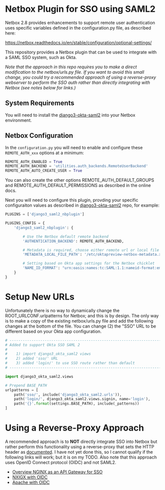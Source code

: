 # Netbox Plugin for SSO using SAML2

Netbox 2.8 provides enhancements to support remote user authentication uses specific
variables defined in the configuration.py file, as described here:

https://netbox.readthedocs.io/en/stable/configuration/optional-settings/

This repository provides a Netbox plugin that can be used to integrate with a SAML SSO system,
such as Okta.  

*Note that the approach in this repo requires you to make a direct modification
to the netbox/urls.py file.  If you want to avoid this small change, you could
try a recommended approach of using a reverse-proxy webserver to perform the
SSO auth rather than directly integrating with Netbox (see notes below for
links.)*

## System Requirements

You will need to install the [django3-okta-saml2](https://github.com/jeremyschulman/django3-okta-saml2)
into your Netbox environment.

## Netbox Configuration

In the `configuration.py` you will need to enable and configure these
`REMOTE_AUTH_xxx` options at a minimum:

```python
REMOTE_AUTH_ENABLED = True
REMOTE_AUTH_BACKEND = 'utilities.auth_backends.RemoteUserBackend'
REMOTE_AUTH_AUTO_CREATE_USER = True
````

You can also create the other options REMOTE_AUTH_DEFAULT_GROUPS and
REMOTE_AUTH_DEFAULT_PERMISSIONS as described in the online docs.

Next you will need to configure this plugin, provding your specific
configuraiton values as described in
[django3-okta-saml2](https://github.com/jeremyschulman/django3-okta-saml2)
repo, for example:

```python
PLUGINS = ['django3_saml2_nbplugin']

PLUGINS_CONFIG = {
    'django3_saml2_nbplugin': {

        # Use the Netbox default remote backend
        'AUTHENTICATION_BACKEND': REMOTE_AUTH_BACKEND,

        # Metadata is required, choose either remote url or local file path
        'METADATA_LOCAL_FILE_PATH': '/etc/oktapreview-netbox-metadata.xml',

        # Setting based on Okta app settings for the Netbox chicklet
        'NAME_ID_FORMAT': "urn:oasis:names:tc:SAML:1.1:nameid-format:emailAddress",
    }
}
```

# Setup New URLs

Unfortunately there is no way to dynamically change the
ROOT_URLCONF.urlpatterns for Netbox; and this is by design.  The only way is to
make a copy of the existing netbox/urls.py file and add the following changes
at the bottom of the file.  You can change (2) the "SSO" URL to be different
based on your Okta app configuration.

```python
# -----------------------------------------------------------------------------
# Added to support Okta SSO SAML 2
#
#    1) import django3_okta_saml2 views
#    2) added 'sso/' URL
#    3) added 'login/' to use SSO route rather than default
# -----------------------------------------------------------------------------

import django3_okta_saml2.views

# Prepend BASE_PATH
urlpatterns = [
    path('sso/', include('django3_okta_saml2.urls')),
    path('login/', django3_okta_saml2.views.signin, name='login'),
    path('{}'.format(settings.BASE_PATH), include(_patterns))
]
```

# Using a Reverse-Proxy Approach

A recommended approach is to **NOT** directly integrate SSO into Netbox but
rather perform this functionality using a reverse-proxy that sets the HTTP
header as
[documented](https://netbox.readthedocs.io/en/stable/configuration/optional-settings/).
I have not yet done this, so I cannot qualify if the following links will work;
but it is on my TODO.  Also note that this approach uses OpenID Connect
protocol (OIDC) and not SAML2.

  * [Overview NGINX as an API Gateway for SSO](https://www.okta.com/integrations/nginx-as-api-gateway/)
  * [NXIGX with OIDC](https://github.com/zmartzone/lua-resty-openidc)
  * [Apache with OIDC](https://github.com/zmartzone/mod_auth_openidc)
 
